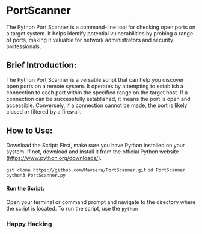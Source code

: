 # PortScanner
The Python Port Scanner is a command-line tool for checking open ports on a target system. It helps identify potential vulnerabilities by probing a range of ports, making it valuable for network administrators and security professionals.

## Brief Introduction:
The Python Port Scanner is a versatile script that can help you discover open ports on a remote system. It operates by attempting to establish a connection to each port within the specified range on the target host. If a connection can be successfully established, it means the port is open and accessible. Conversely, if a connection cannot be made, the port is likely closed or filtered by a firewall.

## How to Use:
Download the Script: First, make sure you have Python installed on your system. If not, download and install it from the official Python website (https://www.python.org/downloads/). 

`git clone https://github.com/Maveera/PortScanner.git`
`cd PortScanner`
`python3 PortScanner.py`
#### Run the Script: 
Open your terminal or command prompt and navigate to the directory where the script is located. To run the script, use the `python`

### Happy Hacking
